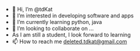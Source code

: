 - 👋 Hi, I’m @tdKat
- 👀 I’m interested in developing software and apps
- 🌱 I’m currently learning python, java
- 💞️ I’m looking to collaborate on ...
- As I am still a student, I look forward to learning
- 📫 How to reach me deleted.tdkat@gmail.com

<!---
tdKat/tdKat is a ✨ special ✨ repository because its `README.md` (this file) appears on your GitHub profile.
You can click the Preview link to take a look at your changes.
--->
